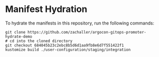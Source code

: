 # Manifest Hydration

To hydrate the manifests in this repository, run the following commands:

```shell
git clone https://github.com/zachaller/argocon-gitops-promoter-hydrate-demo
# cd into the cloned directory
git checkout 684045b23c2ebc8b5d6d1aa9fb8e6d7f551422f1
kustomize build ./user-configuration/staging/integration
```
